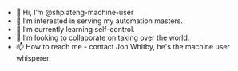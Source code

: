 - 👋 Hi, I’m @shplateng-machine-user
- 👀 I’m interested in serving my automation masters.
- 🌱 I’m currently learning self-control.
- 💞️ I’m looking to collaborate on taking over the world.
- 📫 How to reach me - contact Jon Whitby, he's the machine user whisperer.

<!---
shplateng-machine-user/shplateng-machine-user is a ✨ special ✨ repository because its `README.md` (this file) appears on your GitHub profile.
You can click the Preview link to take a look at your changes.
--->
